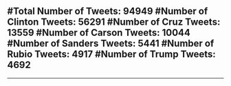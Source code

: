 #Total Number of Tweets: 94949 
#Number of Clinton Tweets: 56291
#Number of Cruz Tweets: 13559
#Number of Carson Tweets: 10044
#Number of Sanders Tweets: 5441
#Number of Rubio Tweets: 4917
#Number of Trump Tweets: 4692
---
---
